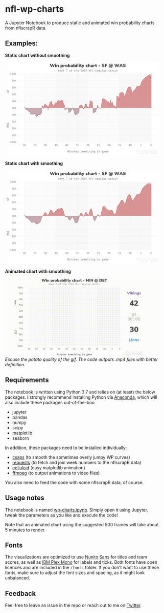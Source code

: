 # nfl-wp-charts
A Jupyter Notebook to produce static and animated win probability charts from nflscrapR data.

## Examples:

**Static chart without smoothing**

![Static](output/example.png)


**Static chart with smoothing**

![Static](output/example_smooth.png)


**Animated chart with smoothing**

![Animated](output/example.gif)
*Excuse the potato quality of the gif. The code outputs .mp4 files with better definition.*

## Requirements
The notebook is written using Python 3.7 and relies on (at least) the below packages. I strongly recommend installing Python via [Anaconda](https://www.anaconda.com/distribution/), which will also include these packages out-of-the-box:
- jupyter
- pandas
- numpy
- scipy
- matplotlib
- seaborn

In addition, these packages need to be installed individually:
- [csaps](https://github.com/espdev/csaps) (to smooth the sometimes overly jumpy WP curves)
- [requests](https://requests.kennethreitz.org/en/master/) (to fetch and join week numbers to the nflscrapR data)
- [celluloid](https://github.com/jwkvam/celluloid) (easy matplotlib animation)
- [ffmpeg](https://ffmpeg.org/download.html) (to output animations to video files)

You also need to feed the code with some nflscrapR data, of course.

## Usage notes
The notebook is named [wp-charts.ipynb](https://github.com/larsjaakko/nfl-wp-charts/blob/master/wp-charts.ipynb). Simply open it using Jupyter, tweak the parameters as you like and execute the code!

Note that an animated chart using the suggested 500 frames will take about 5 minutes to render.

## Fonts
The visualizations are optimized to use [Nunito Sans](https://fonts.google.com/specimen/Nunito+Sans) for titles and team scores, as well as [IBM Plex Mono](https://fonts.google.com/specimen/IBM+Plex+Mono) for labels and ticks. Both fonts have open licences and are included in the `/fonts` folder. If you don't want to use these fonts, make sure to adjust the font sizes and spacing, as it might look unbalanced.

## Feedback
Feel free to leave an issue in the repo or reach out to me on [Twitter](https://twitter.com/larsjaakko/).
